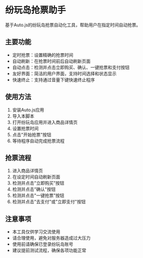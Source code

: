 # 纷玩岛抢票助手

基于Auto.js的纷玩岛抢票自动化工具，帮助用户在指定时间自动抢票。

## 主要功能

- 定时抢票：设置精确的抢票时间
- 自动刷新：在抢票时间前后自动刷新页面
- 自动点击：检测并点击立即购买、确认、一键抢票和支付按钮
- 友好界面：简洁的用户界面，支持时间选择和状态显示
- 快速终止：支持通过音量下键快速终止程序

## 使用方法

1. 安装Auto.js应用
2. 导入本脚本
3. 打开纷玩岛应用并进入商品详情页
4. 设置抢票时间
5. 点击"开始抢票"按钮
6. 等待程序自动完成抢票流程

## 抢票流程

1. 进入商品详情页
2. 在设定时间自动刷新页面
3. 检测并点击"立即购买"按钮
4. 检测并点击"确认"按钮
5. 检测并点击"一键抢票"按钮
6. 检测并点击"去支付"或"立即支付"按钮

## 注意事项

- 本工具仅供学习交流使用
- 请合理使用，避免对服务器造成过大压力
- 使用前请确保已登录纷玩岛账号
- 建议提前测试流程，确保各项功能正常 